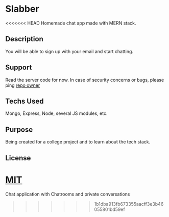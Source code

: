 # Slabber
<<<<<<< HEAD
Homemade chat app made with MERN stack.

## Description
You will be able to sign up with your email and start chatting.

## Support
Read the server code for now.
In case of security concerns or bugs, please ping [repo owner](http://github.com/ayagrwl)

## Techs Used 
Mongo, Express, Node, several JS modules, etc.

## Purpose
Being created for a college project and to learn about the tech stack.

## License
[MIT](https://choosealicense.com/licenses/mit/)
=======
Chat application with Chatrooms and private conversations
>>>>>>> 1b1dba913fb673355aacff3e3b46055801bd59ef
